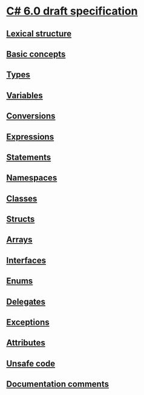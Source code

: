 # [C# 6.0 draft specification](index.md)
## [Lexical structure](../../../../_csharplang/spec/lexical-structure.md)
## [Basic concepts](../../../../_csharplang/spec/basic-concepts.md)
## [Types](../../../../_csharplang/spec/types.md)
## [Variables](../../../../_csharplang/spec/variables.md)
## [Conversions](../../../../_csharplang/spec/conversions.md)
## [Expressions](../../../../_csharplang/spec/expressions.md)
## [Statements](../../../../_csharplang/spec/statements.md)
## [Namespaces](../../../../_csharplang/spec/namespaces.md)
## [Classes](../../../../_csharplang/spec/classes.md)
## [Structs](../../../../_csharplang/spec/structs.md)
## [Arrays](../../../../_csharplang/spec/arrays.md)
## [Interfaces](../../../../_csharplang/spec/interfaces.md)
## [Enums](../../../../_csharplang/spec/enums.md)
## [Delegates](../../../../_csharplang/spec/delegates.md)
## [Exceptions](../../../../_csharplang/spec/exceptions.md)
## [Attributes](../../../../_csharplang/spec/attributes.md)
## [Unsafe code](../../../../_csharplang/spec/unsafe-code.md)
## [Documentation comments](../../../../_csharplang/spec/documentation-comments.md)
